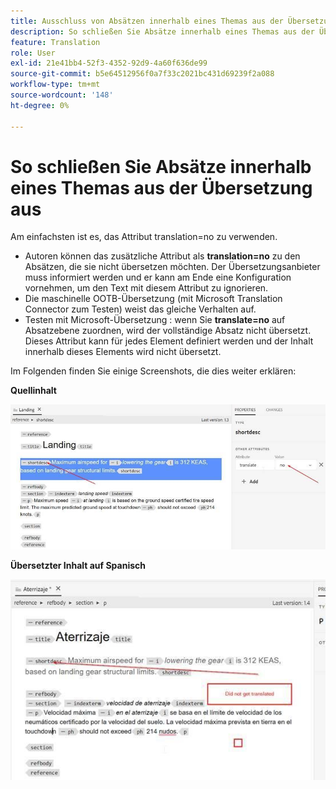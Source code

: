 ```yaml
---
title: Ausschluss von Absätzen innerhalb eines Themas aus der Übersetzung
description: So schließen Sie Absätze innerhalb eines Themas aus der Übersetzung aus
feature: Translation
role: User
exl-id: 21e41bb4-52f3-4352-92d9-4a60f636de99
source-git-commit: b5e64512956f0a7f33c2021bc431d69239f2a088
workflow-type: tm+mt
source-wordcount: '148'
ht-degree: 0%

---
```


# So schließen Sie Absätze innerhalb eines Themas aus der Übersetzung aus

Am einfachsten ist es, das Attribut translation=no zu verwenden.

+ Autoren können das zusätzliche Attribut als **translation=no** zu den Absätzen, die sie nicht übersetzen möchten. Der Übersetzungsanbieter muss informiert werden und er kann am Ende eine Konfiguration vornehmen, um den Text mit diesem Attribut zu ignorieren.
+ Die maschinelle OOTB-Übersetzung (mit Microsoft Translation Connector zum Testen) weist das gleiche Verhalten auf.
+ Testen mit Microsoft-Übersetzung : wenn Sie **translate=no** auf Absatzebene zuordnen, wird der vollständige Absatz nicht übersetzt. Dieses Attribut kann für jedes Element definiert werden und der Inhalt innerhalb dieses Elements wird nicht übersetzt.


Im Folgenden finden Sie einige Screenshots, die dies weiter erklären:

**Quellinhalt**

![Quellinhalt](assets/source-content.jpg)

**Übersetzter Inhalt auf Spanisch**

![Übersetzter Inhalt auf Spanisch](assets/trans-content.jpg)
